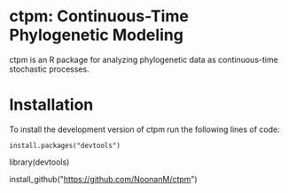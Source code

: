 # ctpm: Continuous-Time Phylogenetic Modeling

ctpm is an R package for analyzing phylogenetic data as continuous-time stochastic processes.

# Installation

To install the development version of ctpm run the following lines of code:

`install.packages("devtools")`

library(devtools)

install_github("https://github.com/NoonanM/ctpm")
